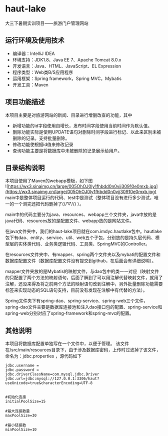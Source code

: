 # haut-lake
大三下暑期实训项目——旅游门户管理网站

## 运行环境及使用技术
	
- 编译器：IntelliJ IDEA
- 环境支持：JDK1.8、Java EE 7、Apache Tomcat 8.0.x
- 开发语言：Java、HTML、JavaScript、EL Expression
- 程序类型：Web类B/S应用程序
- 运用框架：Spring framework，Spring MVC，Mybatis
- 开发工具：Maven
	 
## 项目功能描述
本项目主要是对旅游网站的新闻、目录进行增删改查的功能，其中
- 新增功能的id字段使用自增长，发布时间字段使用当前时间作为默认值。
- 删除功能实际是使用UPDATE语句对删除时间字段进行标记、以此来区别未被删除的记录。支持批量删除。
- 修改功能使根据id值来修改记录
- 查询功能主要是将数据库中未被删除的记录展示给用户。

## 目录结构说明
本项目使用了Maven的webapp模板，如下图  
![https://wx3.sinaimg.cn/large/005OhOJ0ly1fhbdd0n0vjj30910e0mxb.jpg](https://wx3.sinaimg.cn/large/005OhOJ0ly1fhbdd0n0vjj30910e0mxb.jpg)  
main中是整体项目运行的代码、test中是测试（整体项目没有进行多少测试，唯一的一个测完还把代码删掉了(//▽//) ）。

main中的代码主要分为java、resources、webapp三个文件夹，java中放的是java代码、resources放的是配置文件、webapp放的是网站文件。

在java文件夹中，我们的haut-lake项目就在com.imdyc.hautlake包中。hautlake包下有dao、entity、service、util、web五个子包，分别放的是持久层代码、模型层的实体类代码、业务类逻辑代码、工具类、SpringMVC的Controller。  

在resources文件夹中、有mapper、spring两个文件夹以及mybati的配置文件和数据库配置文件（数据库配置文件没有提交到github，在后面会有详细说明）。

mapper文件夹放的是Mybatis的映射文件，与dao包中的类一一对应（映射文件的只配置了两个方法的映射语句，后面了解到了可以用注解代替映射文件，就用了注解，还没来得及将之前两个方法的映射语句改到注解中，另外批量删除功能需要<foreach>标签来实现动态的SQL语句支持，目前没有发现在注解中有代替的方法）。

Spring文件夹下有spring-dao、spring-service、spring-web三个文件，spring-dao文件主要是数据库连接池和注入dao接口包的配置、spring-service和spring-web分别对应了spring-framework和spring-mvc的配置。  

## 其他说明
本项目将数据库配置单独写在一个文件中，以便于管理。
该文件在/src/main/resources目录下，由于涉及数据库密码，上传时过滤掉了该文件，命名为：jdbc.properties ，源代码如下
```
jdbc.username = 
jdbc.password = 
jdbc.driverClassName=com.mysql.jdbc.Driver
jdbc.url=jdbc:mysql://127.0.0.1:3306/haut?useUnicode=true&characterEncoding=UTF-8


#初始化连接
initialPoolSize=15

#最大连接数量
maxPoolSize=30

#最小链接数
minPoolSize=10
```
